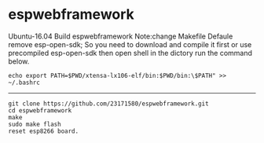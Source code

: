 # espwebframework
Ubuntu-16.04 Build espwebframework
Note:change Makefile Defaule remove esp-open-sdk;
So you need to download and compile it first or use precompiled esp-open-sdk then open shell in the dictory run the command below.

	echo export PATH=$PWD/xtensa-lx106-elf/bin:$PWD/bin:\$PATH" >> ~/.bashrc
---------

    git clone https://github.com/23171580/espwebframework.git
    cd espwebframework
    make
    sudo make flash
    reset esp8266 board.
